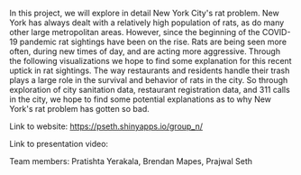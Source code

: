 In this project, we will explore in detail New York City's rat problem. New York has always dealt with a relatively high population of rats, as do many other large metropolitan areas. However, since the beginning of the COVID-19 pandemic rat sightings have been on the rise. Rats are being seen more often, during new times of day, and are acting more aggressive. Through the following visualizations we hope to find some explanation for this recent uptick in rat sightings. The way restaurants and residents handle their trash plays a large role in the survival and behavior of rats in the city. So through exploration of city sanitation data, restaurant registration data, and 311 calls in the city, we hope to find some potential explanations as to why New York's rat problem has gotten so bad.


Link to website:
https://pseth.shinyapps.io/group_n/


Link to presentation video:


Team members: Pratishta Yerakala, Brendan Mapes, Prajwal Seth
